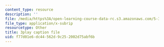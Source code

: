 ```yaml
---
content_type: resource
description: ''
file: /media/https%3A/open-learning-course-data-rc.s3.amazonaws.com/5-310-laboratory-chemistry-fall-2019/f77d01e6dc44562d9c252002d75abf6b_LNCLrmAvSlU.vtt
file_type: application/x-subrip
resourcetype: Other
title: 3play caption file
uid: f77d01e6-dc44-562d-9c25-2002d75abf6b
---
```


